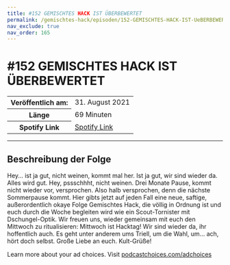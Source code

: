 ```yaml
---
title: #152 GEMISCHTES HACK IST ÜBERBEWERTET
permalink: /gemischtes-hack/episoden/152-GEMISCHTES-HACK-IST-UeBERBEWERTET
nav_exclude: true
nav_order: 165
---
```


# #152 GEMISCHTES HACK IST ÜBERBEWERTET
<table class="resp-table dcf-table dcf-table-responsive dcf-table-bordered dcf-table-striped dcf-w-100%">
                    <tbody>
                        <tr>
                            <th scope="row">Veröffentlich am:</th>
                            <td data-label="Veröffentlich am:">31. August 2021</td>
                        </tr>
                        <tr>
                            <th scope="row">Länge </th>
                            <td data-label="Länge ">69 Minuten</td>
                        </tr><tr>
                                <th scope="row">Spotify Link</th>
                                <td data-label="Spotify Link"><a href="https://open.spotify.com/episode/0rbyiPCZGSuFhvcCf9cVXh">Spotify Link</a></td>
                            </tr></tbody>
                </table>

***

## Beschreibung der Folge

<div>
<p>Hey… ist ja gut, nicht weinen, kommt mal her. Ist ja gut, wir sind wieder da. Alles wird gut. Hey, pssschhht, nicht weinen. Drei Monate Pause, kommt nicht wieder vor, versprochen. Also halb versprochen, denn die nächste Sommerpause kommt. Hier gibts jetzt auf jeden Fall eine neue, saftige, außerordentlich okaye Folge Gemischtes Hack, die völlig in Ordnung ist und euch durch die Woche begleiten wird wie ein Scout-Tornister mit Dschungel-Optik. Wir freuen uns, wieder gemeinsam mit euch den Mittwoch zu ritualisieren: Mittwoch ist Hacktag! Wir sind wieder da, ihr hoffentlich auch. Es geht unter anderem ums Triell, um die Wahl, um… ach, hört doch selbst. Große Liebe an euch. Kult-Grüße!</p><p> </p><p>Learn more about your ad choices. Visit <a href="https://podcastchoices.com/adchoices">podcastchoices.com/adchoices</a></p>  
</div>

